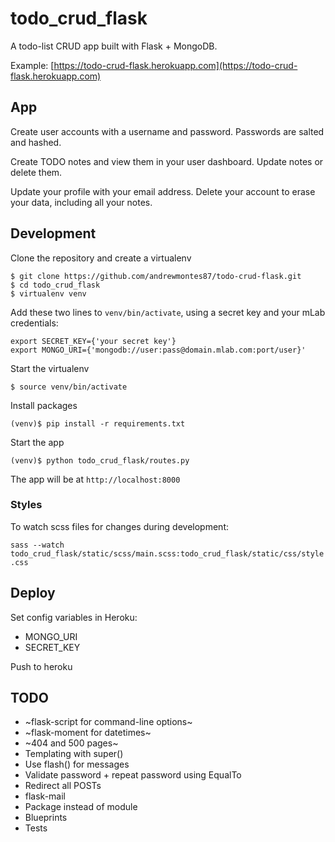 # todo_crud_flask

A todo-list CRUD app built with Flask + MongoDB.

Example: [https://todo-crud-flask.herokuapp.com](https://todo-crud-flask.herokuapp.com)

## App

Create user accounts with a username and password. Passwords are salted and hashed.

Create TODO notes and view them in your user dashboard. Update notes or delete them.

Update your profile with your email address. Delete your account to erase your data, including all your notes.


## Development

Clone the repository and create a virtualenv

```
$ git clone https://github.com/andrewmontes87/todo-crud-flask.git
$ cd todo_crud_flask
$ virtualenv venv
```

Add these two lines to `venv/bin/activate`, using a secret key and your mLab credentials:

```
export SECRET_KEY={'your secret key'}
export MONGO_URI={'mongodb://user:pass@domain.mlab.com:port/user}'
```

Start the virtualenv

`$ source venv/bin/activate`

Install packages

`(venv)$ pip install -r requirements.txt`

Start the app

`(venv)$ python todo_crud_flask/routes.py`

The app will be at `http://localhost:8000`



### Styles

To watch scss files for changes during development:

`sass --watch todo_crud_flask/static/scss/main.scss:todo_crud_flask/static/css/style.css`


## Deploy

Set config variables in Heroku:
- MONGO_URI
- SECRET_KEY

Push to heroku



## TODO

- ~flask-script for command-line options~
- ~flask-moment for datetimes~  
- ~404 and 500 pages~
- Templating with super()
- Use flash() for messages
- Validate password + repeat password using EqualTo
- Redirect all POSTs
- flask-mail
- Package instead of module
- Blueprints
- Tests












